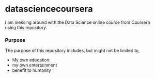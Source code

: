 # datasciencecoursera

I am messing around with the Data Science online course from Coursera using this repository.


### Purpose
The purpose of this repository includes, but might not be limited to,

* My own education
* my own entertainment
* benefit to humanity
